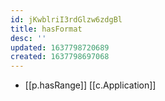 ```yaml
---
id: jKwblriI3rdGlzw6zdgBl
title: hasFormat
desc: ''
updated: 1637798720689
created: 1637798697068
---
```



- [[p.hasRange]] [[c.Application]]
